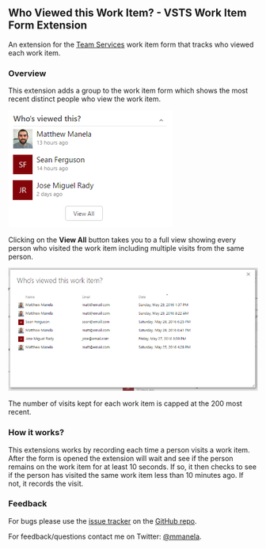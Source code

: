 ## Who Viewed this Work Item? - VSTS Work Item Form Extension ##

An extension for the [Team Services](https://www.visualstudio.com/en-us/products/visual-studio-team-services-vs.aspx) work item form that tracks who viewed each work item.


### Overview

This extension adds a group to the work item form which shows the most recent distinct people who view the work item. 

![Group](img/GroupExample.png)


Clicking on the __View All__ button takes you to a full view showing every person who visited the work item including multiple visits from the same person. 



![ViewAll](img/ViewAllExample.png)

The number of visits kept for each work item is capped at the 200 most recent. 


### How it works?

This extensions works by recording each time a person visits a work item. After the form is opened the extension will
wait and see if the person remains on the work item for at least 10 seconds. If so, it then checks to see if the person has
visited the same work item less than 10 minutes ago. If not, it records the visit.


### Feedback

For bugs please use the [issue tracker](https://github.com/mmanela/vsts-workitem-recentlyviewed/issues) on the [GitHub repo](https://github.com/mmanela/vsts-workitem-recentlyviewed).

For feedback/questions contact me on Twitter: [@mmanela](https://twitter.com/mmanela).